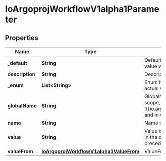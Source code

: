 
# IoArgoprojWorkflowV1alpha1Parameter

## Properties
Name | Type | Description | Notes
------------ | ------------- | ------------- | -------------
**_default** | **String** | Default is the default value to use for an input parameter if a value was not supplied |  [optional]
**description** | **String** | Description is the parameter description |  [optional]
**_enum** | **List&lt;String&gt;** | Enum holds a list of string values to choose from, for the actual value of the parameter |  [optional]
**globalName** | **String** | GlobalName exports an output parameter to the global scope, making it available as &#39;{{io.argoproj.workflow.v1alpha1.outputs.parameters.XXXX}} and in workflow.status.outputs.parameters |  [optional]
**name** | **String** | Name is the parameter name | 
**value** | **String** | Value is the literal value to use for the parameter. If specified in the context of an input parameter, the value takes precedence over any passed values |  [optional]
**valueFrom** | [**IoArgoprojWorkflowV1alpha1ValueFrom**](IoArgoprojWorkflowV1alpha1ValueFrom.md) | ValueFrom is the source for the output parameter&#39;s value |  [optional]



